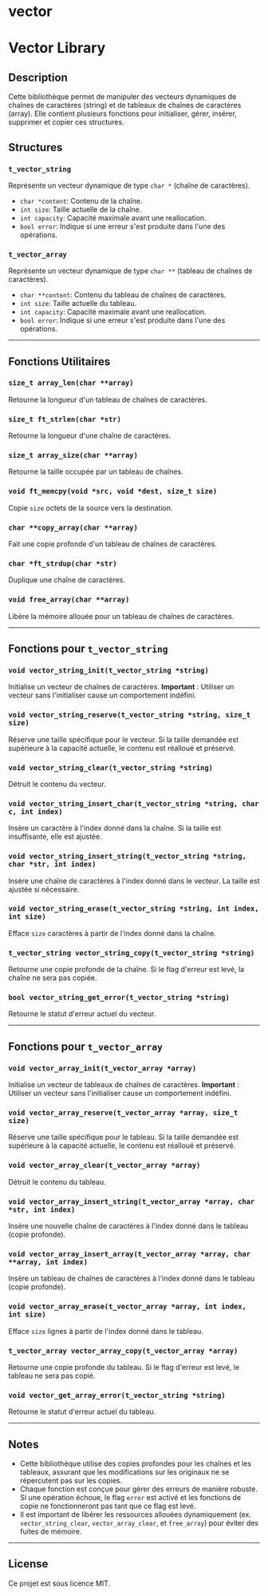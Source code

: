 # vector

# Vector Library

## Description
Cette bibliothèque permet de manipuler des vecteurs dynamiques de chaînes de caractères (string) et de tableaux de chaînes de caractères (array). Elle contient plusieurs fonctions pour initialiser, gérer, insérer, supprimer et copier ces structures.

## Structures

### `t_vector_string`
Représente un vecteur dynamique de type `char *` (chaîne de caractères).

- `char *content`: Contenu de la chaîne.
- `int size`: Taille actuelle de la chaîne.
- `int capacity`: Capacité maximale avant une reallocation.
- `bool error`: Indique si une erreur s'est produite dans l'une des opérations.

### `t_vector_array`
Représente un vecteur dynamique de type `char **` (tableau de chaînes de caractères).

- `char **content`: Contenu du tableau de chaînes de caractères.
- `int size`: Taille actuelle du tableau.
- `int capacity`: Capacité maximale avant une reallocation.
- `bool error`: Indique si une erreur s'est produite dans l'une des opérations.

---

## Fonctions Utilitaires

### `size_t array_len(char **array)`
Retourne la longueur d'un tableau de chaînes de caractères.

### `size_t ft_strlen(char *str)`
Retourne la longueur d'une chaîne de caractères.

### `size_t array_size(char **array)`
Retourne la taille occupée par un tableau de chaînes.

### `void ft_memcpy(void *src, void *dest, size_t size)`
Copie `size` octets de la source vers la destination.

### `char **copy_array(char **array)`
Fait une copie profonde d'un tableau de chaînes de caractères.

### `char *ft_strdup(char *str)`
Duplique une chaîne de caractères.

### `void free_array(char **array)`
Libère la mémoire allouée pour un tableau de chaînes de caractères.

---

## Fonctions pour `t_vector_string`

### `void vector_string_init(t_vector_string *string)`
Initialise un vecteur de chaînes de caractères. **Important** : Utiliser un vecteur sans l'initialiser cause un comportement indéfini.

### `void vector_string_reserve(t_vector_string *string, size_t size)`
Réserve une taille spécifique pour le vecteur. Si la taille demandée est supérieure à la capacité actuelle, le contenu est réalloué et préservé.

### `void vector_string_clear(t_vector_string *string)`
Détruit le contenu du vecteur.

### `void vector_string_insert_char(t_vector_string *string, char c, int index)`
Insère un caractère à l'index donné dans la chaîne. Si la taille est insuffisante, elle est ajustée.

### `void vector_string_insert_string(t_vector_string *string, char *str, int index)`
Insère une chaîne de caractères à l'index donné dans le vecteur. La taille est ajustée si nécessaire.

### `void vector_string_erase(t_vector_string *string, int index, int size)`
Efface `size` caractères à partir de l'index donné dans la chaîne.

### `t_vector_string vector_string_copy(t_vector_string *string)`
Retourne une copie profonde de la chaîne. Si le flag d'erreur est levé, la chaîne ne sera pas copiée.

### `bool vector_string_get_error(t_vector_string *string)`
Retourne le statut d'erreur actuel du vecteur.

---

## Fonctions pour `t_vector_array`

### `void vector_array_init(t_vector_array *array)`
Initialise un vecteur de tableaux de chaînes de caractères. **Important** : Utiliser un vecteur sans l'initialiser cause un comportement indéfini.

### `void vector_array_reserve(t_vector_array *array, size_t size)`
Réserve une taille spécifique pour le tableau. Si la taille demandée est supérieure à la capacité actuelle, le contenu est réalloué et préservé.

### `void vector_array_clear(t_vector_array *array)`
Détruit le contenu du tableau.

### `void vector_array_insert_string(t_vector_array *array, char *str, int index)`
Insère une nouvelle chaîne de caractères à l'index donné dans le tableau (copie profonde).

### `void vector_array_insert_array(t_vector_array *array, char **array, int index)`
Insère un tableau de chaînes de caractères à l'index donné dans le tableau (copie profonde).

### `void vector_array_erase(t_vector_array *array, int index, int size)`
Efface `size` lignes à partir de l'index donné dans le tableau.

### `t_vector_array vector_array_copy(t_vector_array *array)`
Retourne une copie profonde du tableau. Si le flag d'erreur est levé, le tableau ne sera pas copié.

### `void vector_get_array_error(t_vector_string *string)`
Retourne le statut d'erreur actuel du tableau.

---

## Notes
- Cette bibliothèque utilise des copies profondes pour les chaînes et les tableaux, assurant que les modifications sur les originaux ne se répercutent pas sur les copies.
- Chaque fonction est conçue pour gérer des erreurs de manière robuste. Si une opération échoue, le flag `error` est activé et les fonctions de copie ne fonctionneront pas tant que ce flag est levé.
- Il est important de libérer les ressources allouées dynamiquement (ex. `vector_string_clear`, `vector_array_clear`, et `free_array`) pour éviter des fuites de mémoire.

---

## License
Ce projet est sous licence MIT.

